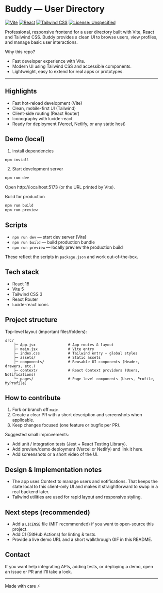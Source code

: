 # Buddy — User Directory 

[![Vite](https://img.shields.io/badge/Vite-5.x-brightgreen)](https://vitejs.dev/) [![React](https://img.shields.io/badge/React-18-blue)](https://reactjs.org/) [![Tailwind CSS](https://img.shields.io/badge/Tailwind_CSS-3.x-teal)](https://tailwindcss.com/) [![License: Unspecified](https://img.shields.io/badge/license-Unspecified-lightgrey)](#)

Professional, responsive frontend for a user directory built with Vite, React and Tailwind CSS. Buddy provides a clean UI to browse users, view profiles, and manage basic user interactions.

Why this repo?
- Fast developer experience with Vite.
- Modern UI using Tailwind CSS and accessible components.
- Lightweight, easy to extend for real apps or prototypes.

---

## Highlights

- Fast hot-reload development (Vite)
- Clean, mobile-first UI (Tailwind)
- Client-side routing (React Router)
- Iconography with lucide-react
- Ready for deployment (Vercel, Netlify, or any static host)

## Demo (local)

1. Install dependencies

```bash
npm install
```

2. Start development server

```bash
npm run dev
```

Open http://localhost:5173 (or the URL printed by Vite).

Build for production

```bash
npm run build
npm run preview
```

## Scripts

- `npm run dev` — start dev server (Vite)
- `npm run build` — build production bundle
- `npm run preview` — locally preview the production build

These reflect the scripts in `package.json` and work out-of-the-box.

## Tech stack

- React 18
- Vite 5
- Tailwind CSS 3
- React Router
- lucide-react icons

## Project structure

Top-level layout (important files/folders):

```
src/
	├─ App.jsx               # App routes & layout
	├─ main.jsx              # Vite entry
	├─ index.css             # Tailwind entry + global styles
	├─ assets/               # Static assets
	├─ components/           # Reusable UI components (Header, drawers, etc.)
	├─ context/              # React Context providers (Users, Notifications)
	└─ pages/                # Page-level components (Users, Profile, MyProfile)
```

## How to contribute

1. Fork or branch off `main`.
2. Create a clear PR with a short description and screenshots when applicable.
3. Keep changes focused (one feature or bugfix per PR).

Suggested small improvements:
- Add unit / integration tests (Jest + React Testing Library).
- Add preview/demo deployment (Vercel or Netlify) and link it here.
- Add screenshots or a short video of the UI.

## Design & Implementation notes

- The app uses Context to manage users and notifications. That keeps the state local to this client-only UI and makes it straightforward to swap in a real backend later.
- Tailwind utilities are used for rapid layout and responsive styling.

## Next steps (recommended)

- Add a `LICENSE` file (MIT recommended) if you want to open-source this project.
- Add CI (GitHub Actions) for linting & tests.
- Provide a live demo URL and a short walkthrough GIF in this README.

## Contact

If you want help integrating APIs, adding tests, or deploying a demo, open an issue or PR and I’ll take a look.

---

Made with care ⚡
